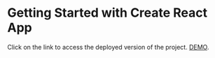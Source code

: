# Getting Started with Create React App

Click on the link to access the deployed version of the project. [DEMO](https://chipper-cajeta-4d9ca9.netlify.app).


